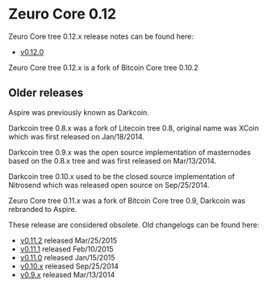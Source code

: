 Zeuro Core 0.12
==================

Zeuro Core tree 0.12.x release notes can be found here:
- [v0.12.0](release-notes/zeuro/release-notes-0.12.0.md)

Zeuro Core tree 0.12.x is a fork of Bitcoin Core tree 0.10.2



Older releases
--------------

Aspire was previously known as Darkcoin.

Darkcoin tree 0.8.x was a fork of Litecoin tree 0.8, original name was XCoin
which was first released on Jan/18/2014.

Darkcoin tree 0.9.x was the open source implementation of masternodes based on
the 0.8.x tree and was first released on Mar/13/2014.

Darkcoin tree 0.10.x used to be the closed source implementation of Nitrosend
which was released open source on Sep/25/2014.

Zeuro Core tree 0.11.x was a fork of Bitcoin Core tree 0.9, Darkcoin was rebranded
to Aspire.

These release are considered obsolete. Old changelogs can be found here:

- [v0.11.2](release-notes/zeuro/release-notes-0.11.2.md) released Mar/25/2015
- [v0.11.1](release-notes/zeuro/release-notes-0.11.1.md) released Feb/10/2015
- [v0.11.0](release-notes/zeuro/release-notes-0.11.0.md) released Jan/15/2015
- [v0.10.x](release-notes/zeuro/release-notes-0.10.0.md) released Sep/25/2014
- [v0.9.x](release-notes/zeuro/release-notes-0.9.0.md) released Mar/13/2014
